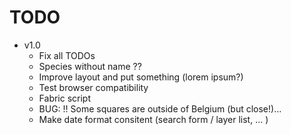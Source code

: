 # TODO

* v1.0
    * Fix all TODOs
    * Species without name ??
    * Improve layout and put something (lorem ipsum?)
    * Test browser compatibility
    * Fabric script
    * BUG: !! Some squares are outside of Belgium (but close!)...
    * Make date format consitent (search form / layer list, ... )